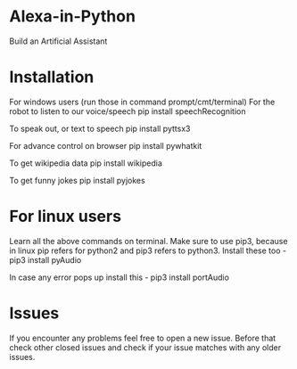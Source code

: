 # Alexa-in-Python
Build an Artificial Assistant

# Installation
For windows users
(run those in command prompt/cmt/terminal) For the robot to listen to our voice/speech pip install speechRecognition

To speak out, or text to speech pip install pyttsx3

For advance control on browser pip install pywhatkit

To get wikipedia data pip install wikipedia

To get funny jokes pip install pyjokes

# For linux users
Learn all the above commands on terminal. Make sure to use pip3, because in linux pip refers for python2 and pip3 refers to python3. Install these too - pip3 install pyAudio

In case any error pops up install this - pip3 install portAudio

# Issues
If you encounter any problems feel free to open a new issue. Before that check other closed issues and check if your issue matches with any older issues.

